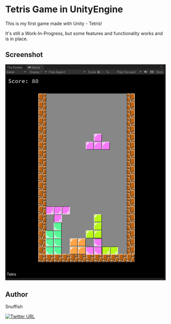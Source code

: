 # Tetris Game in UnityEngine

This is my first game made with Unity - Tetris!


It's still a Work-In-Progress, but some features and functionality works and is in place.

## Screenshot
![img.png](img.png)

## Author
Snuffish

[![Twitter URL](https://img.shields.io/twitter/url.svg?label=Follow%20%40Snuffish90&style=social&url=https%3A%2F%2Ftwitter.com%2Fsnuffish90)](https://twitter.com/Snuffish90)
